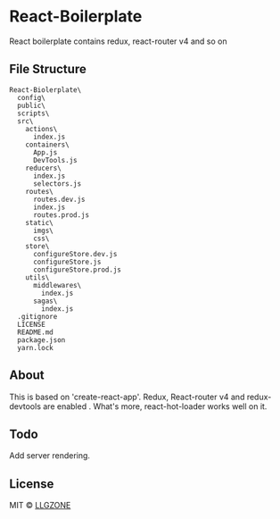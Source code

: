 # React-Boilerplate
React boilerplate contains redux, react-router v4 and so on

## File Structure
```
React-Biolerplate\
  config\
  public\
  scripts\
  src\
    actions\
      index.js
    containers\
      App.js
	  DevTools.js
	reducers\
	  index.js
	  selectors.js
	routes\
	  routes.dev.js
	  index.js
	  routes.prod.js
	static\
	  imgs\
	  css\
	store\
	  configureStore.dev.js
	  configureStore.js
	  configureStore.prod.js
	utils\
	  middlewares\
	    index.js
	  sagas\
	    index.js
  .gitignore
  LICENSE
  README.md
  package.json
  yarn.lock
```



## About

This is based on 'create-react-app'. Redux, React-router v4 and redux-devtools are enabled
. What's more, react-hot-loader works well on it.

## Todo

Add server rendering.

## License
MIT © [LLGZONE](https://github.com/LLGZONE)